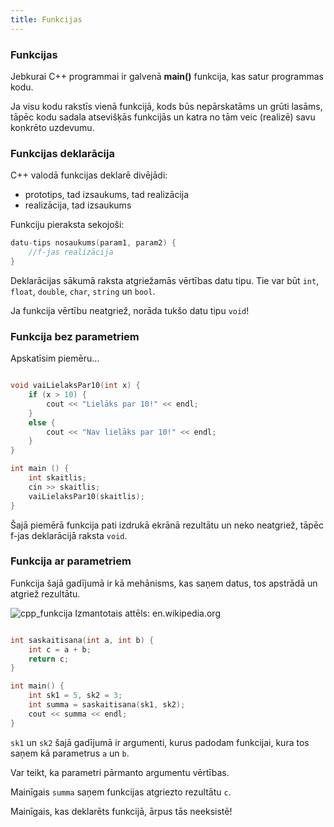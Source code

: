 ```yaml
---
title: Funkcijas
---
```


### Funkcijas 

Jebkurai C++ programmai ir galvenā **main()** funkcija, kas satur programmas kodu.

Ja visu kodu rakstīs vienā funkcijā, kods būs nepārskatāms un grūti lasāms, tāpēc kodu sadala atsevišķās funkcijās un katra no tām veic (realizē) savu konkrēto uzdevumu.

### Funkcijas deklarācija

C++ valodā funkcijas deklarē divējādi:
* prototips, tad izsaukums, tad realizācija
* realizācija, tad izsaukums

Funkciju pieraksta sekojoši:

~~~cpp
datu-tips nosaukums(param1, param2) {
    //f-jas realizācija
}
~~~

Deklarācijas sākumā raksta atgriežamās vērtības datu tipu. Tie var būt `int`, `float`, `double`, `char`, `string` un `bool`.

Ja funkcija vērtību neatgriež, norāda tukšo datu tipu `void`!

### Funkcija bez parametriem

Apskatīsim piemēru...

~~~cpp

void vaiLielaksPar10(int x) {
    if (x > 10) {
        cout << "Lielāks par 10!" << endl;
    }
    else {
        cout << "Nav lielāks par 10!" << endl;
    }
}

int main () {
    int skaitlis;
    cin >> skaitlis;
    vaiLielaksPar10(skaitlis);
}

~~~

Šajā piemērā funkcija pati izdrukā ekrānā rezultātu un neko neatgriež, tāpēc f-jas deklarācijā raksta `void`.

### Funkcija ar parametriem

Funkcija šajā gadījumā ir kā mehānisms, kas saņem datus, tos apstrādā un atgriež rezultātu.

![cpp_funkcija](/cpp_function.png)
Izmantotais attēls: en.wikipedia.org

~~~cpp

int saskaitisana(int a, int b) {
    int c = a + b;
    return c;
}

int main() {
    int sk1 = 5, sk2 = 3;
    int summa = saskaitisana(sk1, sk2);
    cout << summa << endl;
}

~~~

`sk1` un `sk2` šajā gadījumā ir argumenti, kurus padodam funkcijai, kura tos saņem kā parametrus `a` un `b`.

Var teikt, ka parametri pārmanto argumentu vērtības.

Mainīgais `summa` saņem funkcijas atgriezto rezultātu `c`.

Mainīgais, kas deklarēts funkcijā, ārpus tās neeksistē!










